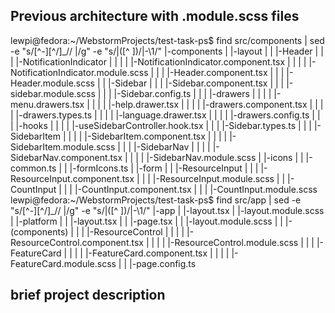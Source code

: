 ## Previous architecture with .module.scss files

lewpi@fedora:~/WebstormProjects/test-task-ps$ find src/components | sed -e "s/[^-][^\/]_\// |/g" -e "s/|\([^ ]\)/|-\1/"
|-components
| |-layout
| | |-Header
| | | |-NotificationIndicator
| | | | |-NotificationIndicator.component.tsx
| | | | |-NotificationIndicator.module.scss
| | | |-Header.component.tsx
| | | |-Header.module.scss
| | |-Sidebar
| | | |-Sidebar.component.tsx
| | | |-sidebar.module.scss
| | | |-Sidebar.config.ts
| | | |-drawers
| | | | |-menu.drawers.tsx
| | | | |-help.drawer.tsx
| | | | |-drawers.component.tsx
| | | | |-drawers.types.ts
| | | | |-language.drawer.tsx
| | | | |-drawers.config.ts
| | | |-hooks
| | | | |-useSidebarController.hook.tsx
| | | |-Sidebar.types.ts
| | | |-SidebarItem
| | | | |-SidebarItem.component.tsx
| | | | |-SidebarItem.module.scss
| | | |-SidebarNav
| | | | |-SidebarNav.component.tsx
| | | | |-SidebarNav.module.scss
| |-icons
| | |-common.ts
| | |-formIcons.ts
| |-form
| | |-ResourceInput
| | | |-ResourceInput.component.tsx
| | | |-ResourceInput.module.scss
| | |-CountInput
| | | |-CountInput.component.tsx
| | | |-CountInput.module.scss
lewpi@fedora:~/WebstormProjects/test-task-ps$ find src/app | sed -e "s/[^-][^\/]_\// |/g" -e "s/|\([^ ]\)/|-\1/"
|-app
| |-layout.tsx
| |-layout.module.scss
| |-platform
| | |-layout.tsx
| | |-page.tsx
| | |-layout.module.scss
| | |-(components)
| | | |-ResourceControl
| | | | |-ResourceControl.component.tsx
| | | | |-ResourceControl.module.scss
| | | |-FeatureCard
| | | | |-FeatureCard.component.tsx
| | | | |-FeatureCard.module.scss
| | |-page.config.ts



## brief project description



